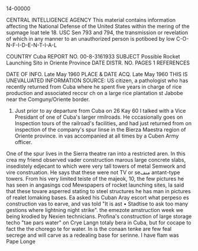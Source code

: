 14-00000

CENTRAL INTELLIGENCE AGENCY
This material contains information affecting the National Defense of the United States within the mering of the supmage loat tele
18. USC Sen 793 and 794, the transmission or revelation of which in any manner to an unauthorized person is potiboed by low
C-O-N-F-I-D-E-N-T-I-A-L

COUNTRY	Cuba	REPORT NO.	00-8-3161933
SUBJECT	Possible Rocket Launching Sito in Oriente Province	DATE DISTR.	
NO. PAGES	1
REFERENCES	

DATE OF INFO.	Late May 1960
PLACE & DATE ACQ.	Late May 1960
THIS IS UNEVALUATED INFORMATION
SOURCE:	US citizen, a pathologist who has recently returned from Cuba where he spent five years in charge of rice production and associated reccsr ch on a large rice plantation st Jabobe near the Comguny/Oriente border.

1.	Just prior to ay departure from Cuba on 26 Kay 60 I talked with a Vice Presidant of one of Cuba's larger rmilroads. He cccasionally goes on Inspection tours of the railroad's facilities, and had just returned from on inspection of the company's spur linse in the Bierza Maestra region of Oriente province. in vas accompanied at all times by a Cuben Army officer.

One of the spur lives in the Sierra theatre ran into a restricted aren. In this crea my friend observed vader construction marous large concrete slabs, insedistely edjecant to which were very tall towers of metal Semwork and vire construation. He says that these were not TV or seمنف antant-type towers. From his very limited teiste of the majeok, 10, the few pictures he has seen in angasings cod Mewspapers of rocket launching sites, la said that these tovare asperred stating to steel structures he has man in pictures of realet lomaking bases. Ea asked his Cuban Aray escort what perpeso es construction vas to earve, and vas told "It is ast • Stadtise to ask too many gestions where lightning night strike".
the emezote amstruction week we being krodied by Nexien technicians.
Profina's construction of large storage techo "tae pars water" on Crye Langn totaly bera in Cuba, but for cocape to fact the the chorego te for water. In is the conaan tenke are few feal secrege and will carve as a redealing base for serinne. I have flam was Pape Longe
